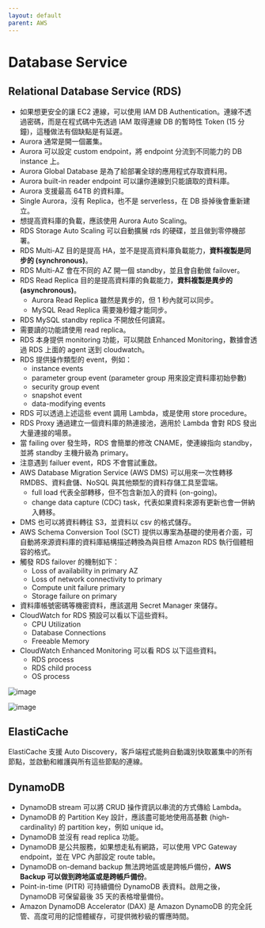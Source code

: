 ```yaml
---
layout: default
parent: AWS
---
```


# Database Service

## Relational Database Service (RDS)

- 如果想更安全的讓 EC2 連線，可以使用 IAM DB Authentication。連線不透過密碼，而是在程式碼中先透過 IAM 取得連線 DB 的暫時性 Token (15 分鐘)，這種做法有個缺點是有延遲。
- Aurora 通常是開一個叢集。
- Aurora 可以設定 custom endpoint，將 endpoint 分流到不同能力的 DB instance 上。
- Aurora Global Database 是為了給部署全球的應用程式存取資料用。
- Aurora built-in reader endpoint 可以讓你連線到只能讀取的資料庫。
- Aurora 支援最高 64TB 的資料庫。
- Single Aurora，沒有 Replica，也不是 serverless，在 DB 掛掉後會重新建立。
- 想提高資料庫的負載，應該使用 Aurora Auto Scaling。
- RDS Storage Auto Scaling 可以自動擴展 rds 的硬碟，並且做到零停機部署。
- RDS Multi-AZ 目的是提高 HA，並不是提高資料庫負載能力，**資料複製是同步的 (synchronous)**。
- RDS Multi-AZ 會在不同的 AZ 開一個 standby，並且會自動做 failover。
- RDS Read Replica 目的是提高資料庫的負載能力，**資料複製是異步的 (asynchronous)**。
  - Aurora Read Replica 雖然是異步的，但 1 秒內就可以同步。
  - MySQL Read Replica 需要幾秒鐘才能同步。
- RDS MySQL standby replica 不開放任何讀寫。
- 需要讀的功能請使用 read replica。
- RDS 本身提供 monitoring 功能，可以開啟 Enhanced Monitoring，數據會透過 RDS 上面的 agent 送到 cloudwatch。
- RDS 提供操作類型的 event，例如：
  - instance events
  - parameter group event (parameter group 用來設定資料庫初始參數)
  - security group event
  - snapshot event
  - data-modifying events
- RDS 可以透過上述這些 event 調用 Lambda，或是使用 store procedure。
- RDS Proxy 通過建立一個資料庫的熱連接池，適用於 Lambda 會對 RDS 發出大量連接的場景。
- 當 failing over 發生時，RDS 會簡單的修改 CNAME，使連線指向 standby，並將 standby 主機升級為 primary。
- 注意遇到 failuer event，RDS 不會嘗試重啟。
- AWS Database Migration Service (AWS DMS) 可以用來一次性轉移 RMDBS、資料倉儲、NoSQL 與其他類型的資料存儲工具至雲端。
  - full load 代表全部轉移，但不包含新加入的資料 (on-going)。
  - change data capture (CDC) task，代表如果資料來源有更新也會一併納入轉移。
- DMS 也可以將資料轉往 S3，並資料以 csv 的格式儲存。
- AWS Schema Conversion Tool (SCT) 提供以專案為基礎的使用者介面，可自動將來源資料庫的資料庫結構描述轉換為與目標 Amazon RDS 執行個體相容的格式。
- 觸發 RDS failover 的機制如下：
  - Loss of availability in primary AZ
  - Loss of network connectivity to primary
  - Compute unit failure primary
  - Storage failure on primary
- 資料庫帳號密碼等機密資料，應該選用 Secret Manager 來儲存。
- CloudWatch for RDS 預設可以看以下這些資料。
  - CPU Utilization
  - Database Connections
  - Freeable Memory
- CloudWatch Enhanced Monitoring 可以看 RDS 以下這些資料。
  - RDS process
  - RDS child process
  - OS process

![image](https://hackmd.io/_uploads/r1ALR9_ET.png)

![image](https://hackmd.io/_uploads/rk7vA5_Ep.png)

## ElastiCache

ElastiCache 支援 Auto Discovery，客戶端程式能夠自動識別快取叢集中的所有節點，並啟動和維護與所有這些節點的連線。

## DynamoDB

- DynamoDB stream 可以將 CRUD 操作資訊以串流的方式傳給 Lambda。
- DynamoDB 的 Partition Key 設計，應該盡可能地使用高基數 (high-cardinality) 的 partition key，例如 unique id。
- DynamoDB 並沒有 read replica 功能。
- DynamoDB 是公共服務，如果想走私有網路，可以使用 VPC Gateway endpoint，並在 VPC 內部設定 route table。
- DynamoDB on-demand backup 無法跨地區或是跨帳戶備份，**AWS Backup 可以做到跨地區或是跨帳戶備份**。
- Point-in-time (PITR) 可持續備份 DynamoDB 表資料。啟用之後，DynamoDB 可保留最後 35 天的表格增量備份。
- Amazon DynamoDB Accelerator (DAX) 是 Amazon DynamoDB 的完全託管、高度可用的記憶體緩存，可提供微秒級的響應時間。
